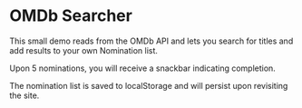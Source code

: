 # OMDb Searcher

This small demo reads from the OMDb API and lets you search for titles and add results to your own Nomination list.

Upon 5 nominations, you will receive a snackbar indicating completion.

The nomination list is saved to localStorage and will persist upon revisiting the site.
